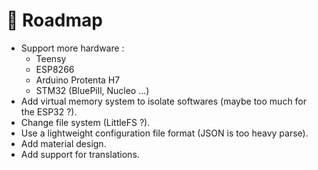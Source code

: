 # 🚆 Roadmap

- Support more hardware :
  - Teensy
  - ESP8266
  - Arduino Protenta H7
  - STM32 (BluePill, Nucleo ...)
- Add virtual memory system to isolate softwares (maybe too much for the ESP32 ?).
- Change file system (LittleFS ?).
- Use a lightweight configuration file format (JSON is too heavy parse).
- Add material design.
- Add support for translations.